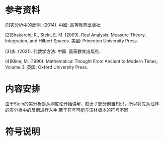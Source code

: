 # 参考资料

[1]实分析中的反例. (2014). 中國: 高等教育出版社.

[2]Shakarchi, R., Stein, E. M. (2009). Real Analysis: Measure Theory, Integration, and Hilbert Spaces. 美國: Princeton University Press.

[3]李. (2021). 代数学方法. 中国: 高等教育出版社.

[4]Kline, M. (1990). Mathematical Thought From Ancient to Modern Times, Volume 3. 英国: Oxford University Press.

# 内容安排

由于Stein的实分析是从测度论开始讲解，缺乏了部分前置知识，所以将先从汪林的实分析中的反例进行入手.至于符号可能与汪林版本的符号不同

# 符号说明

